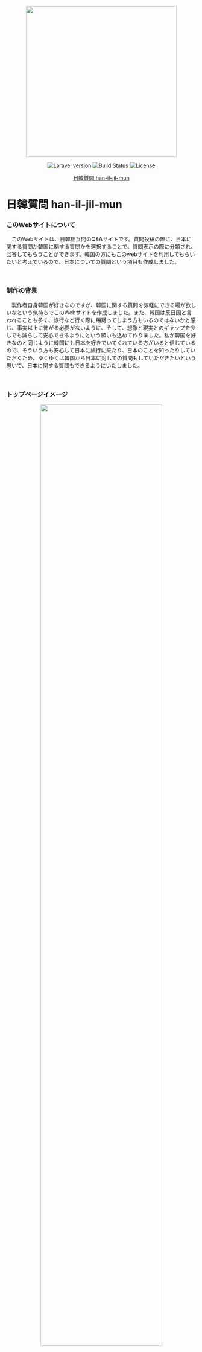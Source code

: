 <p align="center">
    <a href="https://han-il-jil-mun.herokuapp.com/" target="_blank">
        <img src="https://han-il-jil-mun.s3.ap-northeast-1.amazonaws.com/han-il-jil-mun_logo_small.PNG" width="400">
    </a>
</p>

<p align="center">
    <img src="https://img.shields.io/badge/Laravel-v6.20.44-green.svg" alt="Laravel version">
    <a href="https://travis-ci.org/laravel/framework"><img src="https://travis-ci.org/laravel/framework.svg" alt="Build Status"></a>
    <!-- <a href="https://packagist.org/packages/laravel/framework"><img src="https://poser.pugx.org/laravel/framework/d/total.svg" alt="Total Downloads"></a>
    <a href="https://packagist.org/packages/laravel/framework"><img src="https://poser.pugx.org/laravel/framework/v/stable.svg" alt="Latest Stable Version"></a> -->
    <a href="https://packagist.org/packages/laravel/framework"><img src="https://poser.pugx.org/laravel/framework/license.svg" alt="License"></a>
</p>
<p align="center"><a href="https://han-il-jil-mun.herokuapp.com/">日韓質問 han-il-jil-mun</a></p>

# 日韓質問 han-il-jil-mun

### このWebサイトについて

　このWebサイトは、日韓相互間のQ&Aサイトです。質問投稿の際に、日本に関する質問か韓国に関する質問かを選択することで、質問表示の際に分類され、回答してもらうことができます。韓国の方にもこのwebサイトを利用してもらいたいと考えているので、日本についての質問という項目も作成しました。
 
 </br>
 
### 制作の背景

　製作者自身韓国が好きなのですが、韓国に関する質問を気軽にできる場が欲しいなという気持ちでこのWebサイトを作成しました。また、韓国は反日国と言われることも多く、旅行など行く際に躊躇ってしまう方もいるのではないかと感じ、事実以上に怖がる必要がないように、そして、想像と現実とのギャップを少しでも減らして安心できるようにという願いも込めて作りました。私が韓国を好きなのと同じように韓国にも日本を好きでいてくれている方がいると信じているので、そういう方も安心して日本に旅行に来たり、日本のことを知ったりしていただくため、ゆくゆくは韓国から日本に対しての質問もしていただきたいという思いで、日本に関する質問もできるようにいたしました。
 
  </br>
 
### トップページイメージ

<p align="center">
    <img src="https://han-il-jil-mun.s3.ap-northeast-1.amazonaws.com/toppage_img.png" width="80%">
</p>

 </br>

### このWebサイトの使い方

<p>このwebサイトの使い方はこちら（ https://han-il-jil-mun.herokuapp.com/how-to-use ）からご覧ください。</p>

 </br>

### 制作する上で工夫した点

##### ・ページ遷移（ロード、リロード）の回数

<p>Webサイトの使用者の立場に立った時、ページ遷移の回数は少ない方が楽なのではと考え、ユーザー表示画面における様々な機能使用時にモーダルを用いたり、Good機能呼び出し時にjQueryを用いてAjax通信をするよう実装したりすることで、ページの遷移回数を減らすように作成いたしました。</p>

##### ・Bootstrapの利用

<p>今回、初めてBootstrapを使用したのですが、こちらを用いてできることをある程度勉強したことで、違和感のないレスポンシブデザインや一貫性のあるデザインを効率よく作成できたと感じています。</p>

##### ・メール認証とGoogle API

<p>ユーザー登録は仮登録と本登録の二段階で行ってもらえるようにいたしました。仮登録時にユーザーに入力してもらったメールアドレスに本登録用のメールを送信し、メールで送信したリンクをクリックすることで本登録が完了します。存在しないメールアドレスでのユーザー登録や、他人のメールアドレスを用いたユーザー登録を防ぐことができるようになりました。また、APIを用いたGoogleアカウントによるログインもできるようにしたことで、ユーザー登録の利便性を向上させました。</p>

##### ・ランキング機能

<p>投稿した質問に対するGoodが多いユーザーと、回答に対するGoodが多いユーザーをそれぞれ8人までトップページのサイドカラムでランキング表示することで、ユーザーに対していい質問やいい回答を心がけることや、また、たくさん回答しようといった行動の動機付けをできたらと考え、ランキングを実装しました。同じGood数のユーザーがランキング内にいた場合は、順位を同率にするよう工夫いたしました。</p>

##### ・トップページの並べ替え、フィルター

<p>トップページの質問一覧画面で、「日本に関する質問」「韓国に関する質問」のフィルターと、カテゴリーによるフィルター、「Good順」と「新着順」による並べ替え、そして検索によるフィルターを同時にできるようにしたことで、ユーザーが求めている質問を見つけやすいようにしています。</p>

<p>これらの他にも、ユーザーフォロー機能や、質問回答コメント投稿者のIPアドレス取得、通報機能、AWSのストレージサービスS3の使用なども工夫した点です。</p>


 </br>
 
### 環境
 
 <p>・AWS</p>
 
 <p>・Laravel 6.20.44</p>
 
  </br>
  
### ER図

<img src="https://han-il-jil-mun.s3.ap-northeast-1.amazonaws.com/ER_img.png" width="90%">

</br>
  
 ### 制作者情報
 
 <p>作成：飯田一希</p>
 <p>お問い合わせは（ haniljilmun@gmail.com )にお願いいたします。</p>
 
  </br>
  
 

